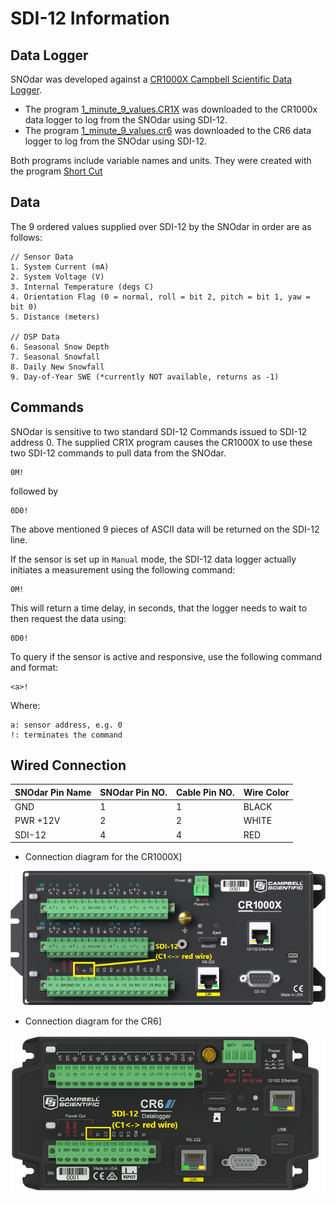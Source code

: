 # SDI-12 Information

## Data Logger

SNOdar was developed against a [CR1000X Campbell Scientific Data Logger](https://www.campbellsci.com/cr1000x). 

- The program [1_minute_9_values.CR1X](1_minute_9_values.CR1X) was downloaded to the CR1000x data logger to log from the SNOdar using SDI-12.
- The program [1_minute_9_values.cr6](1_minute_9_values.cr6) was downloaded to the CR6 data logger to log from the SNOdar using SDI-12.

Both programs include variable names and units. They were created with the program [Short Cut](https://www.campbellsci.com/shortcut)

## Data

The 9 ordered values supplied over SDI-12 by the SNOdar in order are as follows:

```
// Sensor Data
1. System Current (mA)
2. System Voltage (V)
3. Internal Temperature (degs C)
4. Orientation Flag (0 = normal, roll = bit 2, pitch = bit 1, yaw = bit 0)
5. Distance (meters)

// DSP Data
6. Seasonal Snow Depth
7. Seasonal Snowfall
8. Daily New Snowfall
9. Day-of-Year SWE (*currently NOT available, returns as -1)
```
## Commands

SNOdar is sensitive to two standard SDI-12 Commands issued to SDI-12 address 0. The supplied CR1X program causes the CR1000X to use these two SDI-12 commands to pull data from the SNOdar. 
```
0M!
```
followed by
```
0D0!
```
The above mentioned 9 pieces of ASCII data will be returned on the SDI-12 line. 

If the sensor is set up in `Manual` mode, the SDI-12 data logger actually initiates a measurement using the following command:
```
0M!
```
This will return a time delay, in seconds, that the logger needs to wait to then request the data using:
```
0D0!
```

To query if the sensor is active and responsive, use the following command and format:
```
<a>!
```
Where:
```
a: sensor address, e.g. 0
!: terminates the command
```

## Wired Connection

| SNOdar Pin Name | SNOdar Pin NO. | Cable Pin NO. |  Wire Color |
| --------------- | -------------- | ------------- | ----------- |
| GND             | 1              | 1             | BLACK       |
| PWR +12V        | 2              | 2             | WHITE       |
| SDI-12          | 4              | 4             | RED         |

- Connection diagram for the CR1000X]

![](cr1000x_hookup_pic.png)

- Connection diagram for the CR6]

![](cr6_hookup_pic.png)
